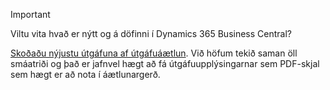 > [!IMPORTANT]
>
> Viltu vita hvað er nýtt og á döfinni í Dynamics 365 Business Central?
>
> [Skoðaðu nýjustu útgáfuna af útgáfuáætlun](/business-applications-release-notes/April19/dynamics365-business-central/). Við höfum tekið saman öll smáatriði og það er jafnvel hægt að fá útgáfuupplýsingarnar sem PDF-skjal sem hægt er að nota í áætlunargerð.  
